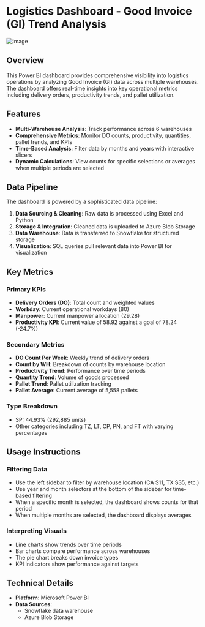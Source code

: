 # Logistics Dashboard - Good Invoice (GI) Trend Analysis

![image](https://github.com/user-attachments/assets/ce2fc13d-df50-4451-8b21-0690c91ab2ad)


## Overview
This Power BI dashboard provides comprehensive visibility into logistics operations by analyzing Good Invoice (GI) data across multiple warehouses. The dashboard offers real-time insights into key operational metrics including delivery orders, productivity trends, and pallet utilization.

## Features
- **Multi-Warehouse Analysis**: Track performance across 6 warehouses 
- **Comprehensive Metrics**: Monitor DO counts, productivity, quantities, pallet trends, and KPIs
- **Time-Based Analysis**: Filter data by months and years with interactive slicers
- **Dynamic Calculations**: View counts for specific selections or averages when multiple periods are selected

## Data Pipeline
The dashboard is powered by a sophisticated data pipeline:
1. **Data Sourcing & Cleaning**: Raw data is processed using Excel and Python
2. **Storage & Integration**: Cleaned data is uploaded to Azure Blob Storage
3. **Data Warehouse**: Data is transferred to Snowflake for structured storage
4. **Visualization**: SQL queries pull relevant data into Power BI for visualization

## Key Metrics

### Primary KPIs
- **Delivery Orders (DO)**: Total count and weighted values
- **Workday**: Current operational workdays (80)
- **Manpower**: Current manpower allocation (29.28)
- **Productivity KPI**: Current value of 58.92 against a goal of 78.24 (-24.7%)

### Secondary Metrics
- **DO Count Per Week**: Weekly trend of delivery orders
- **Count by WH**: Breakdown of counts by warehouse location
- **Productivity Trend**: Performance over time periods
- **Quantity Trend**: Volume of goods processed
- **Pallet Trend**: Pallet utilization tracking
- **Pallet Average**: Current average of 5,558 pallets

### Type Breakdown
- SP: 44.93% (292,885 units)
- Other categories including TZ, LT, CP, PN, and FT with varying percentages

## Usage Instructions

### Filtering Data
- Use the left sidebar to filter by warehouse location (CA S11, TX S35, etc.)
- Use year and month selectors at the bottom of the sidebar for time-based filtering
- When a specific month is selected, the dashboard shows counts for that period
- When multiple months are selected, the dashboard displays averages

### Interpreting Visuals
- Line charts show trends over time periods
- Bar charts compare performance across warehouses
- The pie chart breaks down invoice types
- KPI indicators show performance against targets

## Technical Details
- **Platform**: Microsoft Power BI
- **Data Sources**: 
  - Snowflake data warehouse
  - Azure Blob Storage

